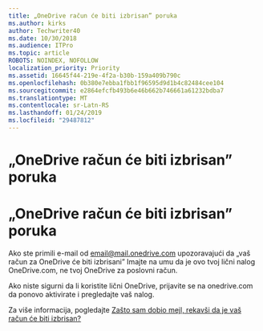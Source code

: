 ```yaml
---
title: „OneDrive račun će biti izbrisan” poruka
ms.author: kirks
author: Techwriter40
ms.date: 10/30/2018
ms.audience: ITPro
ms.topic: article
ROBOTS: NOINDEX, NOFOLLOW
localization_priority: Priority
ms.assetid: 16645f44-219e-4f2a-b30b-159a409b790c
ms.openlocfilehash: 0b380e7ebba1fbb1f96595d9d1b4c82484cee104
ms.sourcegitcommit: e2864efcfb493b6e46b662b746661a61232bdba7
ms.translationtype: MT
ms.contentlocale: sr-Latn-RS
ms.lasthandoff: 01/24/2019
ms.locfileid: "29487812"
---
```

# <a name="onedrive-account-will-be-deleted-message"></a>„OneDrive račun će biti izbrisan” poruka

# <a name="onedrive-account-will-be-deleted-message"></a>„OneDrive račun će biti izbrisan” poruka

Ako ste primili e-mail od email@mail.onedrive.com upozoravajući da „vaš račun za OneDrive će biti izbrisani” Imajte na umu da je ovo tvoj lični nalog OneDrive.com, ne tvoj OneDrive za poslovni račun. 
  
Ako niste sigurni da li koristite lični OneDrive, prijavite se na onedrive.com da ponovo aktivirate i pregledajte vaš nalog.
  
Za više informacija, pogledajte [Zašto sam dobio mejl, rekavši da je vaš račun će biti izbrisan?](https://go.microsoft.com/fwlink/?linkid=2036151&amp;clcid=0x409)
  

